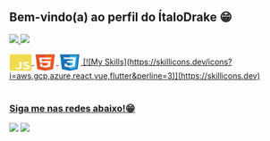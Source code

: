 ## Bem-vindo(a) ao perfil do ÍtaloDrake 😁

 <div>
   <a href="https://github.com/italodrake">
   <img height="180em" src="https://github-readme-stats.vercel.app/api?username=italodrake&show_icons=true&theme=monokai&include_all_commits=true&count_private=true"/>
   <img height="180em" src="https://github-readme-stats.vercel.app/api/top-langs/?username=italodrake&layout=compact&langs_count=6&theme=monokai"/>
</div>
    
<div style="display: inline_block"><br>
  <img align="center" alt="Js" height="30" width="40" src="https://raw.githubusercontent.com/devicons/devicon/master/icons/javascript/javascript-plain.svg">
  <img align="center" alt="HTML" height="30" width="40" src="https://raw.githubusercontent.com/devicons/devicon/master/icons/html5/html5-original.svg">
  <img align="center" alt="CSS" height="30" width="40" src="https://raw.githubusercontent.com/devicons/devicon/master/icons/css3/css3-original.svg">
 [![My Skills](https://skillicons.dev/icons?i=aws,gcp,azure,react,vue,flutter&perline=3)](https://skillicons.dev)
</div>
 
<br>
 
### Siga me nas redes abaixo!😁
 
<div>
  <a href="https://instagram.com/italodrake" target="_blank"><img src="https://img.shields.io/badge/-Instagram-%23E4405F?style=for-the-badge&logo=instagram&logoColor=white" target="_blank"></a>
  <a href="https://www.linkedin.com/in/italo-cardoso-344050235/" target="_blank"><img src="https://img.shields.io/badge/-LinkedIn-%230077B5?style=for-the-badge&logo=linkedin&logoColor=white" target="_blank"></a>
</div>
